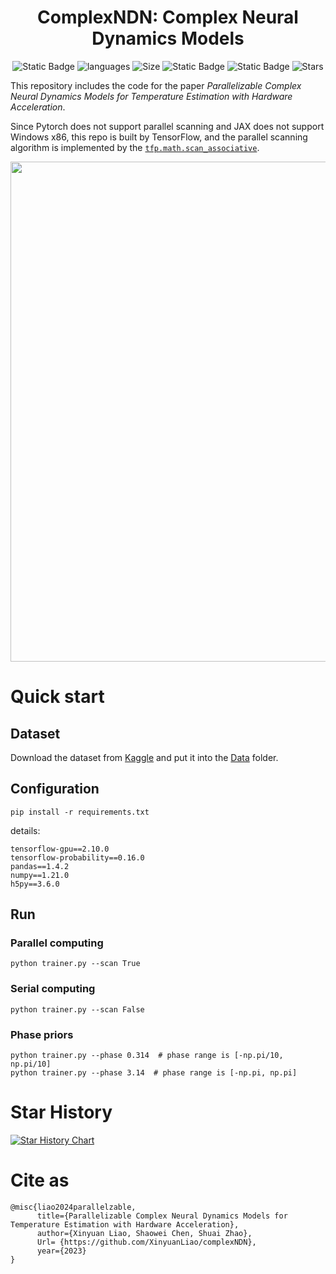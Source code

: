 <div align="center">
<h1>ComplexNDN: Complex Neural Dynamics Models</h1>

![Static Badge](https://img.shields.io/hexpm/l/plug)
![languages](https://img.shields.io/github/languages/top/XinyuanLiao/complexNDN)
![Size](https://img.shields.io/github/languages/code-size/XinyuanLiao/complexNDN)
![Static Badge](https://img.shields.io/badge/Framework-TensorFlow-orange)
![Static Badge](https://img.shields.io/badge/Platform-Win_|_Mac-pink)
![Stars](https://img.shields.io/github/stars/XinyuanLiao/complexNDN)
</div>

This repository includes the code for the paper _Parallelizable Complex Neural Dynamics Models for Temperature Estimation with Hardware Acceleration_.

Since Pytorch does not support parallel scanning and JAX does not support Windows x86, this repo is built by TensorFlow, and the parallel scanning algorithm is implemented by the [```tfp.math.scan_associative```](https://www.tensorflow.org/probability/api_docs/python/tfp/math/scan_associative).

<p align="center">
  <img src="https://github.com/XinyuanLiao/complexNDM/tree/main/Figs" width="800px"/>
</p>

# Quick start
## Dataset
Download the dataset from [Kaggle](https://www.kaggle.com/wkirgsn/electric-motor-temperature) and put it into the [Data](https://github.com/XinyuanLiao/complexNDM/tree/main/Data) folder.
## Configuration
```
pip install -r requirements.txt
```
details:
```
tensorflow-gpu==2.10.0
tensorflow-probability==0.16.0
pandas==1.4.2
numpy==1.21.0
h5py==3.6.0
```
## Run
### Parallel computing
```
python trainer.py --scan True
```
### Serial computing
```
python trainer.py --scan False
```
### Phase priors
```
python trainer.py --phase 0.314  # phase range is [-np.pi/10, np.pi/10]
python trainer.py --phase 3.14  # phase range is [-np.pi, np.pi]
```
# Star History

[![Star History Chart](https://api.star-history.com/svg?repos=XinyuanLiao/complexNDM&type=Date)](https://star-history.com/#XinyuanLiao/complexNDM&Date)


# Cite as
```
@misc{liao2024parallelzable,
      title={Parallelizable Complex Neural Dynamics Models for Temperature Estimation with Hardware Acceleration},
      author={Xinyuan Liao, Shaowei Chen, Shuai Zhao},
      Url= {https://github.com/XinyuanLiao/complexNDN}, 
      year={2023}
}
```
